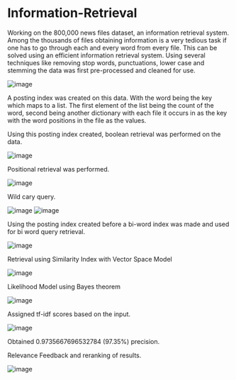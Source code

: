 # Information-Retrieval
Working on the 800,000 news files dataset, an information retrieval system. 
Among the thousands of files obtaining information is a very tedious task if one has to go through each and every word from every file.
This can be solved using an efficient information retrieval system.
Using several techniques like removing stop words, punctuations, lower case and stemming the data was first pre-processed and cleaned for use.

![image](https://github.com/UtkarshBagaria/Information-Retrieval/assets/79400700/d408813c-cc55-402f-9885-a6d4a6d49d50)


A posting index was created on this data. With the word being the key which maps to a list. The first element of the list being the count of the word, second being another dictionary with each file it occurs in as the key with the word positions in the file as the values.

Using this posting index created, boolean retrieval was performed on the data.

![image](https://github.com/UtkarshBagaria/Information-Retrieval/assets/79400700/539d2b1e-296e-4883-a1e7-ab0d21fe531b)


Positional retrieval was performed.

![image](https://github.com/UtkarshBagaria/Information-Retrieval/assets/79400700/c0af7c39-9368-45c1-80ce-e549e23fbd9d)


Wild cary query.

![image](https://github.com/UtkarshBagaria/Information-Retrieval/assets/79400700/7a14f093-1684-46a9-ad1c-1cf846cd16fd)
![image](https://github.com/UtkarshBagaria/Information-Retrieval/assets/79400700/39af64bd-4d5a-4be7-8351-c3602c9f219f)


Using the posting index created before a bi-word index was made and used for bi word query retrieval.

![image](https://github.com/UtkarshBagaria/Information-Retrieval/assets/79400700/5690d400-e672-433b-8f5c-8e7160e0de12)


Retrieval using Similarity Index with Vector Space Model

![image](https://github.com/UtkarshBagaria/Information-Retrieval/assets/79400700/678f79d1-68a2-4314-b825-7fe5a93933d0)


Likelihood Model using Bayes theorem

![image](https://github.com/UtkarshBagaria/Information-Retrieval/assets/79400700/2081c8ca-c987-4de6-ad94-54ae10b4c9a6)


Assigned tf-idf scores based on the input.

![image](https://github.com/UtkarshBagaria/Information-Retrieval/assets/79400700/9d704240-14a4-423f-b763-3a347df10248)


Obtained 0.9735667696532784 (97.35%) precision.

Relevance Feedback and reranking of results.

![image](https://github.com/UtkarshBagaria/Information-Retrieval/assets/79400700/c05bf45a-fe4a-4c95-8a6c-443ee8d95298)


